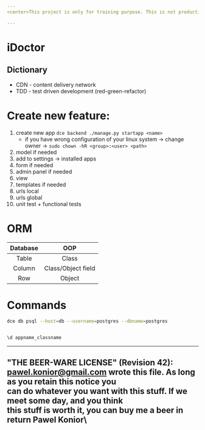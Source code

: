 ```yaml
---
<center>This project is only for training purpose. This is not production code.</center>

---
```


# iDoctor

## Dictionary

- CDN - content delivery network
- TDD - test driven development (red-green-refactor)

# Create new feature:

1. create new app ```dce backend ./manage.py startapp <name>```
    - if you have wrong configuration of your linux system -> change owner -> ```sudo chown -hR <group>:<user> <path>```
2. model if needed
8. add to settings -> installed apps
3. form if needed
4. admin panel if needed
5. view
6. templates if needed
7. urls local
8. urls global
9. unit test + functional tests

# ORM

Database | OOP
:---:|:---:
Table | Class
Column | Class/Object field
Row | Object

# Commands

```bash
dce db psql --host=db --username=postgres --dbname=postgres
```

```SQL

\d appname_classname

```

----------------------------------------------------------------------------
"THE BEER-WARE LICENSE" (Revision 42):\
<pawel.konior@gmail.com> wrote this file. As long as you retain this notice you\
can do whatever you want with this stuff. If we meet some day, and you think\
this stuff is worth it, you can buy me a beer in return Pawel Konior\
----------------------------------------------------------------------------
 

